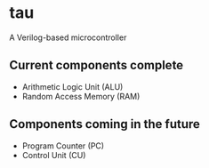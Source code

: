 # tau

A Verilog-based microcontroller

## Current components complete
 - Arithmetic Logic Unit (ALU)
 - Random Access Memory (RAM)

## Components coming in the future
 - Program Counter (PC)
 - Control Unit (CU)